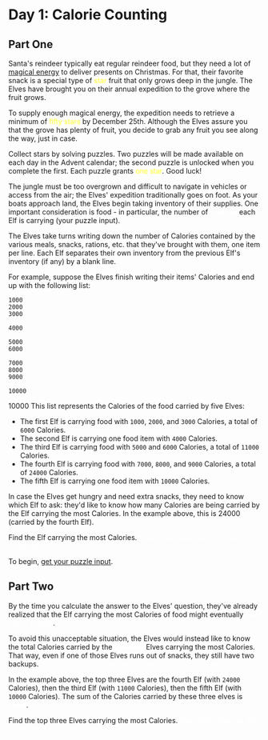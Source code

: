 <!-- @format -->

# Day 1: Calorie Counting

## Part One

Santa's reindeer typically eat regular reindeer food, but they need a lot of [magical energy](https://adventofcode.com/2018/day/25) to deliver presents on Christmas. For that, their favorite snack is a special type of <span style="color:#ffff66;text-shadow: 0 0 2px #ffff66;">star</span> fruit that only grows deep in the jungle. The Elves have brought you on their annual expedition to the grove where the fruit grows.

To supply enough magical energy, the expedition needs to retrieve a minimum of <span style="color:#ffff66;text-shadow: 0 0 2px #ffff66;">fifty stars</span> by December 25th. Although the Elves assure you that the grove has plenty of fruit, you decide to grab any fruit you see along the way, just in case.

Collect stars by solving puzzles. Two puzzles will be made available on each day in the Advent calendar; the second puzzle is unlocked when you complete the first. Each puzzle grants <span style="color:#ffff66;text-shadow: 0 0 2px #ffff66;">one star</span>. Good luck!

The jungle must be too overgrown and difficult to navigate in vehicles or access from the air; the Elves' expedition traditionally goes on foot. As your boats approach land, the Elves begin taking inventory of their supplies. One important consideration is food - in particular, the number of <span style="color:#fff;text-shadow: 0 0 2px #fff;">Calories</span> each Elf is carrying (your puzzle input).

The Elves take turns writing down the number of Calories contained by the various meals, snacks, rations, etc. that they've brought with them, one item per line. Each Elf separates their own inventory from the previous Elf's inventory (if any) by a blank line.

For example, suppose the Elves finish writing their items' Calories and end up with the following list:

```
1000
2000
3000

4000

5000
6000

7000
8000
9000

10000
```

10000 This list represents the Calories of the food carried by five Elves:

- The first Elf is carrying food with `1000`, `2000`, and `3000` Calories, a total of `6000` Calories.
- The second Elf is carrying one food item with `4000` Calories.
- The third Elf is carrying food with `5000` and `6000` Calories, a total of `11000` Calories.
- The fourth Elf is carrying food with `7000`, `8000`, and `9000` Calories, a total of `24000` Calories.
- The fifth Elf is carrying one food item with `10000` Calories.

In case the Elves get hungry and need extra snacks, they need to know which Elf to ask: they'd like to know how many Calories are being carried by the Elf carrying the most Calories. In the example above, this is 24000 (carried by the fourth Elf).

Find the Elf carrying the most Calories. <span style="color:#fff;text-shadow: 0 0 2px #fff;">How many total Calories is that Elf carrying?</span>

To begin, [get your puzzle input](https://adventofcode.com/2022/day/1/input).

## Part Two

By the time you calculate the answer to the Elves' question, they've already realized that the Elf carrying the most Calories of food might eventually <span style="color:#fff;text-shadow: 0 0 2px #fff;">run out of snacks</span>.

To avoid this unacceptable situation, the Elves would instead like to know the total Calories carried by the <span style="color:#fff;text-shadow: 0 0 2px #fff;">top three</span> Elves carrying the most Calories. That way, even if one of those Elves runs out of snacks, they still have two backups.

In the example above, the top three Elves are the fourth Elf (with `24000` Calories), then the third Elf (with `11000` Calories), then the fifth Elf (with `10000` Calories). The sum of the Calories carried by these three elves is <span style="color:#fff;text-shadow: 0 0 2px #fff;">`45000`</span>.

Find the top three Elves carrying the most Calories. <span style="color:#fff;text-shadow: 0 0 2px #fff;">How many Calories are those Elves carrying in total?</span>
